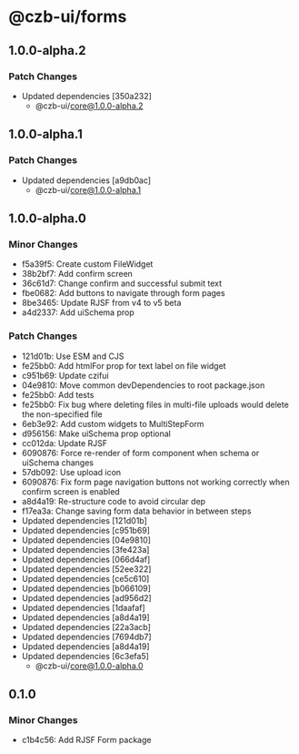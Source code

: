 # @czb-ui/forms

## 1.0.0-alpha.2

### Patch Changes

- Updated dependencies [350a232]
  - @czb-ui/core@1.0.0-alpha.2

## 1.0.0-alpha.1

### Patch Changes

- Updated dependencies [a9db0ac]
  - @czb-ui/core@1.0.0-alpha.1

## 1.0.0-alpha.0

### Minor Changes

- f5a39f5: Create custom FileWidget
- 38b2bf7: Add confirm screen
- 36c61d7: Change confirm and successful submit text
- fbe0682: Add buttons to navigate through form pages
- 8be3465: Update RJSF from v4 to v5 beta
- a4d2337: Add uiSchema prop

### Patch Changes

- 121d01b: Use ESM and CJS
- fe25bb0: Add htmlFor prop for text label on file widget
- c951b69: Update czifui
- 04e9810: Move common devDependencies to root package.json
- fe25bb0: Add tests
- fe25bb0: Fix bug where deleting files in multi-file uploads would delete the non-specified file
- 6eb3e92: Add custom widgets to MultiStepForm
- d956156: Make uiSchema prop optional
- cc012da: Update RJSF
- 6090876: Force re-render of form component when schema or uiSchema changes
- 57db092: Use upload icon
- 6090876: Fix form page navigation buttons not working correctly when confirm screen is enabled
- a8d4a19: Re-structure code to avoid circular dep
- f17ea3a: Change saving form data behavior in between steps
- Updated dependencies [121d01b]
- Updated dependencies [c951b69]
- Updated dependencies [04e9810]
- Updated dependencies [3fe423a]
- Updated dependencies [066d4af]
- Updated dependencies [52ee322]
- Updated dependencies [ce5c610]
- Updated dependencies [b066109]
- Updated dependencies [ad956d2]
- Updated dependencies [1daafaf]
- Updated dependencies [a8d4a19]
- Updated dependencies [22a3acb]
- Updated dependencies [7694db7]
- Updated dependencies [a8d4a19]
- Updated dependencies [6c3efa5]
  - @czb-ui/core@1.0.0-alpha.0

## 0.1.0

### Minor Changes

- c1b4c56: Add RJSF Form package
